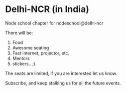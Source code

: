 Delhi-NCR (in India)
=====

Node school chapter for nodeschool@delhi-ncr

There will be:

1. Food
2. Awesome seating
3. Fast internet, projector, etc.
4. Mentors
5. stickers.. ;)

The seats are limited, if you are interested let us know.

Subscribe, and keep stalking us for all the future events.
